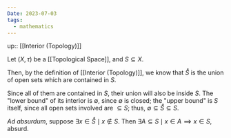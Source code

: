 ```yaml
---
Date: 2023-07-03
tags:
  - mathematics
---
```

up:: [[Interior (Topology)]]

Let $(X, \tau)$ be a [[Topological Space]], and $S \subseteq X$.

Then, by the definition of [[Interior (Topology)]], we know that $\mathring{S}$ is the union of open sets which are contained in $S$. 

Since all of them are contained in $S$, their union will also be inside $S$. The "lower bound" of its interior is $\emptyset$, since $\emptyset$ is closed; the "upper bound" is $S$ itself, since all open sets involved are $\subseteq S$; thus, $\emptyset \subseteq \mathring{S} \subseteq S$.

*Ad absurdum*, suppose $\exists x \in \mathring{S} \mid x \notin S$. 
Then $\exists A \subseteq S \mid x \in A \implies x \in S$, absurd.